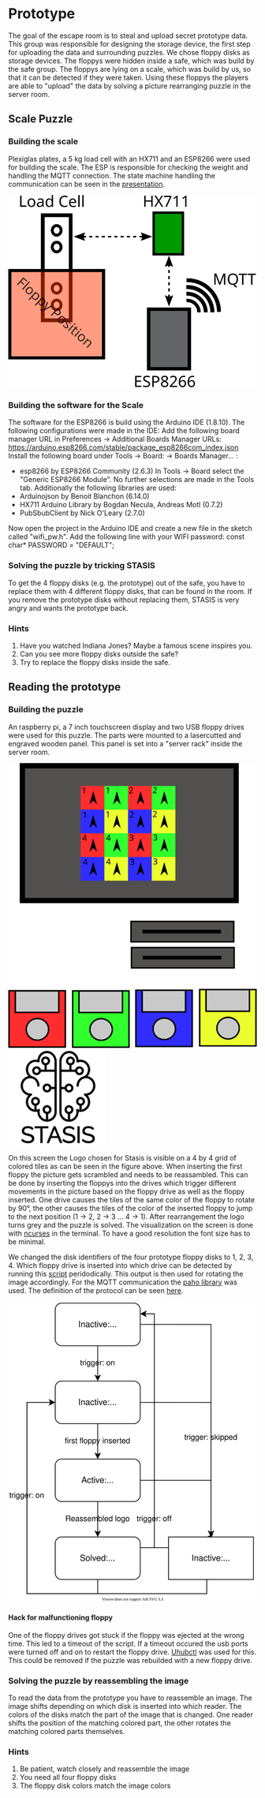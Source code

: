 # Prototype
The goal of the escape room is to steal and upload secret prototype data. This group was responsible for designing the storage device, the first step for uploading the data and surrounding puzzles. We chose floppy disks as storage devices. The floppys were hidden inside a safe, which was build by the safe group. The floppys are lying on a scale, which was build by us, so that it can be detected if they were taken. Using these floppys the players are able to "upload" the data by solving a picture rearranging puzzle in the server room.

## Scale Puzzle
### Building the scale
Plexiglas plates, a 5 kg load cell with an HX711 and an ESP8266 were used for building the scale. The ESP is responsible for checking the weight and handling the MQTT connection. The state machine handling the communication can be seen in the [presentation](Ubilab_Scale_Presentation.pdf).

![Setup of the scale](scale.svg)

### Building the software for the Scale
The software for the ESP8266 is build using the Arduino IDE (1.8.10). The following configurations were made in the IDE:
Add the following board manager URL in Preferences -> Additional Boards Manager URLs: https://arduino.esp8266.com/stable/package_esp8266com_index.json
Install the following board under Tools -> Board: -> Boards Manager... :
- esp8266 by ESP8266 Community (2.6.3)
In Tools -> Board select the "Generic ESP8266 Module". No further selections are made in the Tools tab.
Additionally the following libraries are used:
- Arduinojson by Benoit Blanchon (6.14.0)
- HX711 Arduino Library by Bogdan Necula, Andreas Motl (0.7.2)
- PubSbubClient by Nick O'Leary (2.7.0)

Now open the project in the Arduino IDE and create a new file in the sketch called "wifi_pw.h". Add the following line with your WIFI password: const char* PASSWORD = "DEFAULT";

### Solving the puzzle by tricking STASIS
To get the 4 floppy disks (e.g. the prototype) out of the safe, you have to replace them with 4 different floppy disks, that can be found in the room. If you remove the prototype disks without replacing them, STASIS is very angry and wants the prototype back.

### Hints
1. Have you watched Indiana Jones? Maybe a famous scene inspires you.
2. Can you see more floppy disks outside the safe?
3. Try to replace the floppy disks inside the safe.

## Reading the prototype

### Building the puzzle
An raspberry pi, a 7 inch touchscreen display and two USB floppy drives were used for this puzzle. The parts were mounted to a lasercutted and engraved wooden panel. This panel is set into a "server rack" inside the server room.

![Visualization of the puzzle](floppy.svg)
<img src="https://github.com/ubilab-escape/prototype/blob/master/terminal_puzzle/STASIS.png" width="200">

On this screen the Logo chosen for Stasis is visible on a 4 by 4 grid of colored tiles as can be seen in the figure above. When inserting the first floppy the picture gets scrambled and needs to be reassambled. This can be done by inserting the floppys into the drives which trigger different movements in the picture based on the floppy drive as well as the floppy inserted. One drive causes the tiles of the same color of the floppy to rotate by 90°, the other causes the tiles of the color of the inserted floppy to jump to the next position (1 -> 2, 2 -> 3 ... 4 -> 1). After rearrangement the logo turns grey and the puzzle is solved. The visualization on the screen is done with [ncurses](https://invisible-island.net/ncurses/announce.html) in the terminal. To have a good resolution the font size has to be minimal.

We changed the disk identifiers of the four prototype floppy disks to 1, 2, 3, 4. Which floppy drive is inserted into which drive can be detected by running this [script](check_floppy.sh) peridodically. This output is then used for rotating the image accordingly. For the MQTT communication the [paho library](https://github.com/eclipse/paho.mqtt.c) was used. The definition of the protocol can be seen [here](https://github.com/ubilab-escape/operator#%CE%BCc-communication).

![MQTT communication of the terminal](terminal_puzzle_mqtt.svg)



#### Hack for malfunctioning floppy
One of the floppy drives got stuck if the floppy was ejected at the wrong time. This led to a timeout of the script. If a timeout occured the usb ports were turned off and on to restart the floppy drive. [Uhubctl](https://github.com/mvp/uhubctl) was used for this. This could be removed if the puzzle was rebuilded with a new floppy drive.

### Solving the puzzle by reassembling the image
To read the data from the prototype you have to reassemble an image. The image shifts depending on which disk is inserted into which reader. The colors of the disks match the part of the image that is changed. One reader shifts the position of the matching colored part, the other rotates the matching colored parts themselves.

### Hints
1. Be patient, watch closely and reassemble the image
2. You need all four floppy disks
3. The floppy disk colors match the image colors

